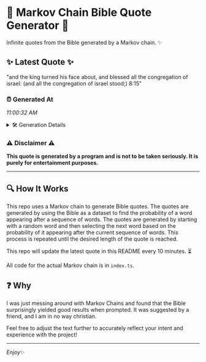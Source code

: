 # 📖 Markov Chain Bible Quote Generator 📖

Infinite quotes from the Bible generated by a Markov chain. ✨

## ✨ Latest Quote ✨
"and the king turned his face about, and blessed all the congregation of israel: (and all the congregation of israel stood;) 8:15"

### ⏰ Generated At
*11:00:32 AM*

<details>
    <summary>🛠️ Generation Details</summary>
    <p>
        <strong>🌱 Seed:</strong> and<br>
        <strong>🔄 Iterations:</strong> 21<br>
        <strong>📜 Context History:</strong><br>[ and ]: the<br>[ and, the ]: king<br>[ and, the, king ]: turned<br>[ and, the, king, turned ]: his<br>[ and, the, king, turned, his ]: face<br>[ and, the, king, turned, his, face ]: about,<br>[ the, king, turned, his, face, about, ]: and<br>[ king, turned, his, face, about,, and ]: blessed<br>[ turned, his, face, about,, and, blessed ]: all<br>[ his, face, about,, and, blessed, all ]: the<br>[ face, about,, and, blessed, all, the ]: congregation<br>[ about,, and, blessed, all, the, congregation ]: of<br>[ and, blessed, all, the, congregation, of ]: israel:<br>[ blessed, all, the, congregation, of, israel: ]: (and<br>[ all, the, congregation, of, israel:, (and ]: all<br>[ the, congregation, of, israel:, (and, all ]: the<br>[ congregation, of, israel:, (and, all, the ]: congregation<br>[ of, israel:, (and, all, the, congregation ]: of<br>[ israel:, (and, all, the, congregation, of ]: israel<br>[ (and, all, the, congregation, of, israel ]: stood;)<br>[ all, the, congregation, of, israel, stood;) ]: 8:15<br>
    </p>
</details>

### ⚠️ Disclaimer ⚠️
**This quote is generated by a program and is not to be taken seriously. It is purely for entertainment purposes.**

---

## 🔍 How It Works

This repo uses a Markov chain to generate Bible quotes. The quotes are generated by using the Bible as a dataset to find the probability of a word appearing after a sequence of words. The quotes are generated by starting with a random word and then selecting the next word based on the probability of it appearing after the current sequence of words. This process is repeated until the desired length of the quote is reached.

This repo will update the latest quote in this README every 10 minutes. ⏳

All code for the actual Markov chain is in `index.ts`.

## ❓ Why

I was just messing around with Markov Chains and found that the Bible surprisingly yielded good results when prompted. 
It was suggested by a friend, and I am in no way christian.

Feel free to adjust the text further to accurately reflect your intent and experience with the project!

---

*Enjoy*✨
